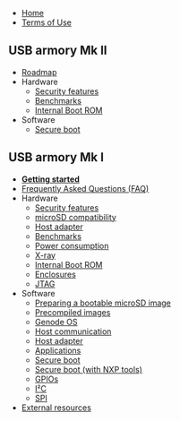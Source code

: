 * [Home](https://github.com/inversepath/usbarmory/wiki)
* [Terms of Use](https://github.com/inversepath/usbarmory/wiki/Terms-of-Use)

## USB armory Mk II

* [Roadmap](https://github.com/inversepath/usbarmory/wiki/Mk-II-Roadmap)
* Hardware
  * [Security features](https://github.com/inversepath/usbarmory/wiki/Hardware-security-features-(Mk-II))
  * [Benchmarks](https://github.com/inversepath/usbarmory/wiki/Benchmarks-(Mk-II))
  * [Internal Boot ROM](https://github.com/inversepath/usbarmory/wiki/Internal-Boot-ROM-(Mk-II))
* Software
  * [Secure boot](https://github.com/inversepath/usbarmory/wiki/Secure-boot-(Mk-II))

## USB armory Mk I

* [**Getting started**](https://github.com/inversepath/usbarmory/wiki/Starting)
* [Frequently Asked Questions (FAQ)](https://github.com/inversepath/usbarmory/wiki/Frequently-Asked-Questions-(FAQ))
* Hardware
  * [Security features](https://github.com/inversepath/usbarmory/wiki/Hardware-security-features-(Mk-I))
  * [microSD compatibility](https://github.com/inversepath/usbarmory/wiki/microSD-compatibility)
  * [Host adapter](https://github.com/inversepath/usbarmory/wiki/Host-adapter)
  * [Benchmarks](https://github.com/inversepath/usbarmory/wiki/Benchmarks)
  * [Power consumption](https://github.com/inversepath/usbarmory/wiki/Power-consumption)
  * [X-ray](https://github.com/inversepath/usbarmory/wiki/X-ray)
  * [Internal Boot ROM](https://github.com/inversepath/usbarmory/wiki/Internal-Boot-ROM-(Mk-I))
  * [Enclosures](https://github.com/inversepath/usbarmory/wiki/Enclosures)
  * [JTAG](https://github.com/inversepath/usbarmory/wiki/JTAG)
* Software
  * [Preparing a bootable microSD image](https://github.com/inversepath/usbarmory/wiki/Preparing-a-bootable-microSD-image)
  * [Precompiled images](https://github.com/inversepath/usbarmory/wiki/Available-images)
  * [Genode OS](https://github.com/inversepath/usbarmory/wiki/Genode-OS)
  * [Host communication](https://github.com/inversepath/usbarmory/wiki/Host-communication)
  * [Host adapter](https://github.com/inversepath/usbarmory/wiki/Host-adapter)
  * [Applications](https://github.com/inversepath/usbarmory/wiki/Applications) 
  * [Secure boot](https://github.com/inversepath/usbarmory/wiki/Secure-boot-(Mk-I))
  * [Secure boot (with NXP tools)](https://github.com/inversepath/usbarmory/wiki/Secure-boot-with-NXP-tools-(Mk-I))
  * [GPIOs](https://github.com/inversepath/usbarmory/wiki/GPIOs)
  * [I²C](https://github.com/inversepath/usbarmory/wiki/I2C)
  * [SPI](https://github.com/inversepath/usbarmory/wiki/SPI)
* [External resources](https://github.com/inversepath/usbarmory/wiki/External-resources)
